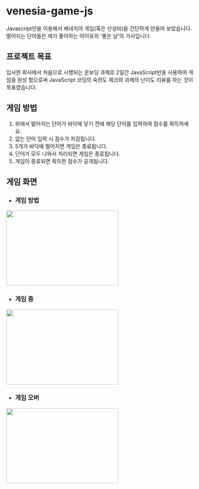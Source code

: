 # venesia-game-js
Javascript만을 이용해서 베네치아 게임(혹은 산성비)을 간단하게 만들어 보았습니다. 떨어지는 단어들은 제가 좋아하는 아이유의 '좋은 날'의 가사입니다.

## 프로젝트 목표
입사한 회사에서 처음으로 시행되는 온보딩 과제로 2일간 JavaScript만을 사용하여 게임을 완성 함으로써 JavaScript 코딩의 숙련도 체크와 과제의 난이도 리뷰를 하는 것이 목표였습니다.

## 게임 방법
1. 위에서 떨어지는 단어가 바닥에 닿기 전에 해당 단어를 입력하여 점수를 획득하세요.
2. 없는 단어 입력 시 점수가 차감됩니다.
3. 5개가 바닥에 떨어지면 게임은 종료됩니다.
4. 단어가 모두 나와서 처리되면 게임은 종료됩니다.
5. 게임이 종료되면 획득한 점수가 공개됩니다.

## 게임 화면
- ### 게임 방법
<img src="https://user-images.githubusercontent.com/53790137/148384463-7435445d-088f-4f9b-84eb-3a970dade78a.png" width="300" height="200">

- ### 게임 중
<img src="https://user-images.githubusercontent.com/53790137/148384854-0b7b88c5-a60a-423e-9acb-91c4e636501a.png" width="300" height="200">

- ### 게임 오버
<img src="https://user-images.githubusercontent.com/53790137/148385128-d64d9d1f-19a1-41e5-9cdf-dd2ece7bdea6.png" width="300" height="200">
